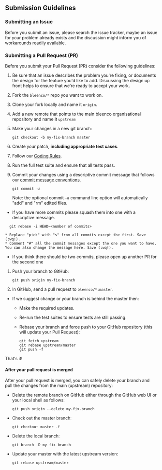 ## <a name="submit"></a> Submission Guidelines

### <a name="submit-issue"></a> Submitting an Issue

Before you submit an issue, please search the issue tracker, maybe an issue for your problem already exists and the discussion might inform you of workarounds readily available.

### <a name="submit-pr"></a> Submitting a Pull Request (PR)
Before you submit your Pull Request (PR) consider the following guidelines:

1. Be sure that an issue describes the problem you're fixing, or documents the design for the feature you'd like to add.
  Discussing the design up front helps to ensure that we're ready to accept your work.
1. Fork the `bleenco/*` repo you want to work on.
1. Clone your fork locally and name it `origin`.
1. Add a new remote that points to the main bleenco organisational repository and name it `upstream`
1. Make your changes in a new git branch:

     ```shell
     git checkout -b my-fix-branch master
     ```

1. Create your patch, **including appropriate test cases**.
1. Follow our [Coding Rules](/README.md).
1. Run the full test suite and ensure that all tests pass.
1. Commit your changes using a descriptive commit message that follows our
  [commit message conventions](/COMMITTING.md).

     ```shell
     git commit -a
     ```
    Note: the optional commit `-a` command line option will automatically "add" and "rm" edited files.
  * If you have more commits please squash them into one with a descriptive message.
  ```shell
    git rebase -i HEAD~<number of commits>
  ```
    * Replace "pick" with "s" from all commits except the first. Save (:wq!).
    * Comment "#" all the commit messages except the one you want to have. You can also change the message here. Save (:wq!).
  * If you think there should be two commits, please open up another PR for the second one

1. Push your branch to GitHub:

    ```shell
    git push origin my-fix-branch
    ```
1. In GitHub, send a pull request to `bleenco/*:master`.
* If we suggest change or your branch is behind the master then:
  * Make the required updates.
  * Re-run the test suites to ensure tests are still passing.
  * Rebase your branch and force push to your GitHub repository (this will update your Pull Request):

    ```shell
    git fetch upstream
    git rebase upstream/master
    git push -f
    ```

That's it!

#### After your pull request is merged

After your pull request is merged, you can safely delete your branch and pull the changes
from the main (upstream) repository:

* Delete the remote branch on GitHub either through the GitHub web UI or your local shell as follows:

    ```shell
    git push origin --delete my-fix-branch
    ```

* Check out the master branch:

    ```shell
    git checkout master -f
    ```

* Delete the local branch:

    ```shell
    git branch -D my-fix-branch
    ```

* Update your master with the latest upstream version:

    ```shell
    git rebase upstream/master
    ```

